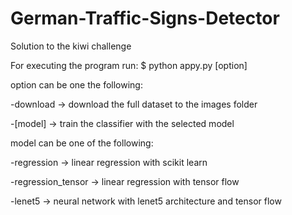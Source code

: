 # German-Traffic-Signs-Detector

Solution to the kiwi challenge

For executing the program run:
$ python appy.py [option]

option can be one the following:

-download -> download the full dataset to the images folder

-[model] -> train the classifier with the selected model


model can be one of the following:

-regression -> linear regression with scikit learn

-regression_tensor -> linear regression with tensor flow

-lenet5 -> neural network with lenet5 architecture and tensor flow
